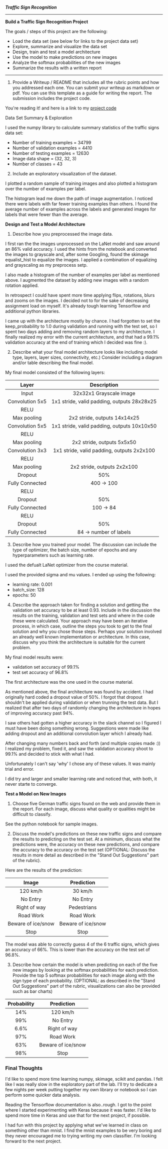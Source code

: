 ***Traffic Sign Recognition***

---

**Build a Traffic Sign Recognition Project**

The goals / steps of this project are the following:
* Load the data set (see below for links to the project data set)
* Explore, summarize and visualize the data set
* Design, train and test a model architecture
* Use the model to make predictions on new images
* Analyze the softmax probabilities of the new images
* Summarize the results with a written report

---

1. Provide a Writeup / README that includes all the rubric points and how you addressed each one. You can submit your writeup as markdown or pdf. You can use this template as a guide for writing the report. The submission includes the project code.

You're reading it! and here is a link to my [project code](https://github.com/kevinwestern/CarND-Traffic-Sign-Classifier-Project/blob/master/Traffic_Sign_Classifier.ipynb)

Data Set Summary & Exploration

I used the numpy library to calculate summary statistics of the traffic
signs data set:

* Number of training examples = 34799
* Number of validation examples = 4410
* Number of testing examples = 12630
* Image data shape = (32, 32, 3)
* Number of classes = 43

2. Include an exploratory visualization of the dataset.

I plotted a random sample of training images and also plotted a histogram over the number of examples per label.

The histogram lead me down the path of image augmentation. I noticed there were labels with far fewer training examples than others. I found the average number of examples across the labels and generated images for labels that were fewer than the average.


**Design and Test a Model Architecture**

1. Describe how you preprocessed the image data.

I first ran the the images unprocessed on the LaNet model and saw around an 86% valid accuracy. I used the hints from the notebook and converted the images to grayscale and, after some Googling, found the skimage equalist_hist to equalize the images. I applied a combination of equalizing and grayscaling as my preprocess setp.

I also made a histogram of the number of examples per label as mentioned above. I augmented the dataset by adding new images with a random rotation applied.

In retrospect I could have spent more time applying flips, rotations, blurs and zooms on the images. I decided not to for the sake of decreasing assignment load on myself. It's already tough learning Tensorflow and additional python libraries.

I came up with the architecture mostly by chance. I had forgotten to set the keep_probability to 1.0 during validation and running with the test set, so I spent two days adding and removing random layers to my architecture. I finally realized my error with the current architecture, and that had a 99.1% validation accuracy at the end of training which I decided was fine :).


2. Describe what your final model architecture looks like including model type, layers, layer sizes, connectivity, etc.) Consider including a diagram and/or table describing the final model.

My final model consisted of the following layers:

| Layer         		|     Description	        					| 
|:---------------------:|:---------------------------------------------:| 
| Input	| 32x32x1 Grayscale image   							| 
| Convolution 5x5 | 1x1 stride, valid padding, outputs 28x28x25 |
| RELU ||
| Max pooling	| 2x2 stride,  outputs 14x14x25 |
| Convolution 5x5 | 1x1 stride, valid padding, outputs 10x10x50 |
| RELU ||
| Max pooling	| 2x2 stride,  outputs 5x5x50 |
| Convolution 3x3 | 1x1 stride, valid padding, outputs 2x2x100 |
| RELU ||
| Max pooling | 2x2 stride,  outputs 2x2x100 |
| Dropout | 50%
| Fully Connected	| 400 -> 100 |
| RELU ||
| Dropout | 50% |
|	Fully Connected	| 100 -> 84	|
|	RELU | |
| Dropout | 50% |
| Fully Connected | 84 -> number of labels |


3. Describe how you trained your model. The discussion can include the type of optimizer, the batch size, number of epochs and any hyperparameters such as learning rate.

I used the defualt LaNet optimizer from the course material.

I used the provided sigma and mu values. I ended up using the following:
 * learning rate: 0.001
 * batch_size: 128
 * epochs: 50

4. Describe the approach taken for finding a solution and getting the validation set accuracy to be at least 0.93. Include in the discussion the results on the training, validation and test sets and where in the code these were calculated. Your approach may have been an iterative process, in which case, outline the steps you took to get to the final solution and why you chose those steps. Perhaps your solution involved an already well known implementation or architecture. In this case, discuss why you think the architecture is suitable for the current problem.

My final model results were:
* validation set accuracy of 99.1% 
* test set accuracy of 96.8%

The first architecture was the one used in the course material.

As mentioned above, the final architecture was found by accident. I had originally hard coded a dropout value of 50%. I forgot that dropout shouldn't be applied during validation or when trunning the test data. But I realized that after two days of randomly changing the architecture in hopes of improving accuracy past 94%.

I saw others had gotten a higher accuracy in the slack channel so I figured I must have been doing something wrong. Suggestions were made like adding dropout and an additional convolution layer which I already had.

After changing many numbers back and forth (and multiple copies made :)) I realized my problem, fixed it, and saw the validation accuracy shoot to 99.1% and decided to stick with what I had.

Unfortunately I can't say 'why' I chose any of these values. It was mainly trial and error.

I did try and larger and smaller learning rate and noticed that, with both, it never starte to converge.
 

**Test a Model on New Images**

1. Choose five German traffic signs found on the web and provide them in the report. For each image, discuss what quality or qualities might be difficult to classify.

See the python notebook for sample images.

2. Discuss the model's predictions on these new traffic signs and compare the results to predicting on the test set. At a minimum, discuss what the predictions were, the accuracy on these new predictions, and compare the accuracy to the accuracy on the test set (OPTIONAL: Discuss the results in more detail as described in the "Stand Out Suggestions" part of the rubric).

Here are the results of the prediction:

| Image			        |     Prediction	        					| 
|:---------------------:|:---------------------------------------------:| 
| 120 km/h | 30 km/h | 
| No Entry | No Entry |
| Right of way | Pedestrians |
| Road Work	| Road Work	|
| Beware of ice/snow | Beware of ice/snow |
| Stop | Stop |


The model was able to correctly guess 4 of the 6 traffic signs, which gives an accuracy of 66%. This is lower than the accuracy on the test set of 96.8%.

3. Describe how certain the model is when predicting on each of the five new images by looking at the softmax probabilities for each prediction. Provide the top 5 softmax probabilities for each image along with the sign type of each probability. (OPTIONAL: as described in the "Stand Out Suggestions" part of the rubric, visualizations can also be provided such as bar charts)

| Probability         	|     Prediction	        					| 
|:---------------------:|:---------------------------------------------:| 
| 14% | 120 km/h | 
| 99% | No Entry |
| 6.6% | Right of way |
| 97%	| Road Work	|
| 63% | Beware of ice/snow |
| 98% | Stop |


### Final Thoughts
I'd like to spend more time learning numpy, skimage, scikit and pandas. I felt like I was really slow in the exploratory part of the lab. I'll try to dedicate a few nights per week putting together my own library or notebook so I can perform some quicker data analysis.

Reading the Tensorflow documentation is also..rough. I got to the point where I started experimenting with Keras because it was faster. I'd like to spend more time in Keras and use that for the next project, if possible.

I had fun with this project by applying what we've learned in class on something other than mnist. I find the mnist examples to be very boring and they never encouraged me to trying writing my own classifier. I'm looking forward to the next project.